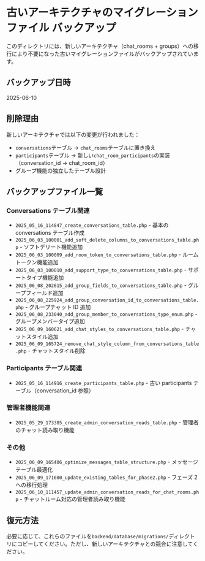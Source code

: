 # 古いアーキテクチャのマイグレーションファイル バックアップ

このディレクトリには、新しいアーキテクチャ（chat_rooms + groups）への移行により不要になった古いマイグレーションファイルがバックアップされています。

## バックアップ日時

2025-06-10

## 削除理由

新しいアーキテクチャでは以下の変更が行われました：

-   `conversations`テーブル → `chat_rooms`テーブルに置き換え
-   `participants`テーブル → 新しい`chat_room_participants`の実装（conversation_id → chat_room_id）
-   グループ機能の独立したテーブル設計

## バックアップファイル一覧

### Conversations テーブル関連

-   `2025_05_16_114847_create_conversations_table.php` - 基本の conversations テーブル作成
-   `2025_06_03_100001_add_soft_delete_columns_to_conversations_table.php` - ソフトデリート機能追加
-   `2025_06_03_100009_add_room_token_to_conversations_table.php` - ルームトークン機能追加
-   `2025_06_03_100010_add_support_type_to_conversations_table.php` - サポートタイプ機能追加
-   `2025_06_08_202615_add_group_fields_to_conversations_table.php` - グループフィールド追加
-   `2025_06_08_225924_add_group_conversation_id_to_conversations_table.php` - グループチャット ID 追加
-   `2025_06_08_233040_add_group_member_to_conversations_type_enum.php` - グループメンバータイプ追加
-   `2025_06_09_160621_add_chat_styles_to_conversations_table.php` - チャットスタイル追加
-   `2025_06_09_165724_remove_chat_style_column_from_conversations_table.php` - チャットスタイル削除

### Participants テーブル関連

-   `2025_05_16_114916_create_participants_table.php` - 古い participants テーブル（conversation_id 参照）

### 管理者機能関連

-   `2025_05_29_173305_create_admin_conversation_reads_table.php` - 管理者のチャット読み取り機能

### その他

-   `2025_06_09_165406_optimize_messages_table_structure.php` - メッセージテーブル最適化
-   `2025_06_09_171600_update_existing_tables_for_phase2.php` - フェーズ 2 への移行処理
-   `2025_06_10_111457_update_admin_conversation_reads_for_chat_rooms.php` - チャットルーム対応の管理者読み取り機能

## 復元方法

必要に応じて、これらのファイルを`backend/database/migrations/`ディレクトリにコピーしてください。ただし、新しいアーキテクチャとの競合に注意してください。
